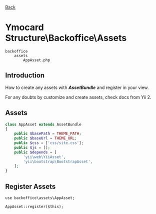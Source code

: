 [Back](/docs?page=ymocard-structure.md)


Ymocard Structure\Backoffice\Assets
==================================

```
backoffice
    assets
        AppAsset.php
```

Introduction
------------

How to create any assets with ***AssetBundle*** and register in your view.

For any doubts by customize and create assets, check docs from Yii 2.

Assets
------

```php
class AppAsset extends AssetBundle
{
    public $basePath = THEME_PATH;
    public $baseUrl = THEME_URL;
    public $css = ['css/site.css'];
    public $js = [];
    public $depends = [
        'yii\web\YiiAsset',
        'yii\bootstrap\BootstrapAsset',
    ];
}
```

Register Assets
---------------

```
use backoffice\assets\AppAsset;

AppAsset::register($this);
```